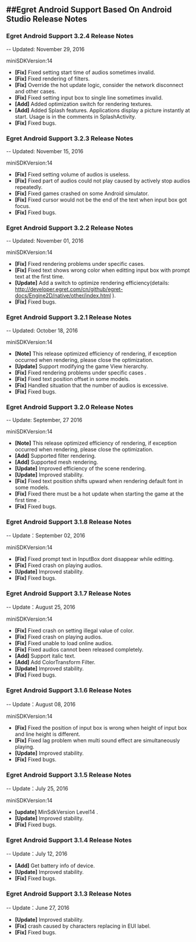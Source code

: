 ##Egret Android Support Based On Android Studio Release Notes 
---

### Egret Android Support 3.2.4 Release Notes
--
Updated: November 29, 2016

miniSDKVersion:14

- **[Fix]** Fixed setting start time of audios sometimes invalid.
- **[Fix]** Fixed rendering of filters.
- **[Fix]** Override the hot update logic, consider the network disconnect and other cases.
- **[Fix]** Fixed setting input box to single line sometimes invalid.
- **[Add]** Added optimization switch for rendering textures.
- **[Add]** Added Splash features. Applications display a picture instantly at start. Usage is in the comments in SplashActivity.
- **[Fix]** Fixed bugs.

### Egret Android Support 3.2.3 Release Notes
--
Updated: November 15, 2016

miniSDKVersion:14

- **[Fix]** Fixed setting volume of audios is useless.
- **[Fix]** Fixed part of audios could not play caused by actively stop audios repeatedly.
- **[Fix]** Fixed games crashed on some Android simulator.
- **[Fix]** Fixed cursor would not be the end of the text when input box got focus.
- **[Fix]** Fixed bugs.

### Egret Android Support 3.2.2 Release Notes
--
Updated: November 01, 2016

miniSDKVersion:14

- **[Fix]** Fixed rendering problems under specific cases.
- **[Fix]** Fixed text shows wrong color when editting input box with prompt text at the first time.
- **[Update]** Add a switch to optimize rendering efficiency(details: http://developer.egret.com/cn/github/egret-docs/Engine2D/native/other/index.html ).
- **[Fix]** Fixed bugs.

### Egret Android Support 3.2.1 Release Notes
--
Updated: October 18, 2016

miniSDKVersion:14

- **[Note]** This release optimized efficiency of rendering, if exception occurred when rendering, please close the optimization.
- **[Update]** Support modifying the game View hierarchy.
- **[Fix]** Fixed rendering problems under specific cases .
- **[Fix]** Fixed text position offset in some models.
- **[Fix]** Handled situation that the number of audios is excessive.
- **[Fix]** Fixed bugs.

### Egret Android Support 3.2.0 Release Notes
--
Update: September, 27 2016

miniSDKVersion:14

- **[Note]** This release optimized efficiency of rendering, if exception occurred when rendering, please close the optimization.
- **[Add]** Supported filter rendering.
- **[Add]** Supported mesh rendering.
- **[Update]** Improved efficiency of the scene rendering.
- **[Update]** Improved stability.
- **[Fix]** Fixed text position shifts upward when rendering default font in some models.
- **[Fix]** Fixed there must be a hot update when starting the game at the first time .
- **[Fix]** Fixed bugs.

### Egret Android Support 3.1.8 Release Notes
--
Update：September 02, 2016

miniSDKVersion:14

- **[Fix]** Fixed prompt text in InputBox dont disappear while editting.
- **[Fix]** Fixed crash on playing audios.
- **[Update]** Improved stability.
- **[Fix]** Fixed bugs.

### Egret Android Support 3.1.7 Release Notes
--
Update：August 25, 2016

miniSDKVersion:14

- **[Fix]** Fixed crash on setting illegal value of color.
- **[Fix]** Fixed crash on playing audios.
- **[Fix]** Fixed unable to load online audios.
- **[Fix]** Fixed audios cannot been released completely.
- **[Add]** Support italic text.
- **[Add]** Add ColorTransform Filter.
- **[Update]** Improved stability.
- **[Fix]** Fixed bugs.

### Egret Android Support 3.1.6 Release Notes
--
Update：August 08, 2016

miniSDKVersion:14

- **[Fix]** Fixed the position of input box is wrong when height of input box and line height is different.
- **[Fix]** Fixed lag problem when multi sound effect are simultaneously playing.
- **[Update]** Improved stability.
- **[Fix]** Fixed bugs.

### Egret Android Support 3.1.5 Release Notes
--
Update：July 25, 2016

miniSDKVersion:14

- **[update]** MinSdkVersion Level14 .
- **[Update]** Improved stability.
- **[Fix]** Fixed bugs.

### Egret Android Support 3.1.4 Release Notes
--
Update：July 12, 2016

- **[Add]** Get battery info of device. 
- **[Update]** Improved stability.
- **[Fix]** Fixed bugs.

### Egret Android Support 3.1.3 Release Notes
--
Update：June 27, 2016

- **[Update]** Improved stability.
- **[Fix]** crash caused by characters replacing in EUI label.
- **[Fix]** Fixed bugs.